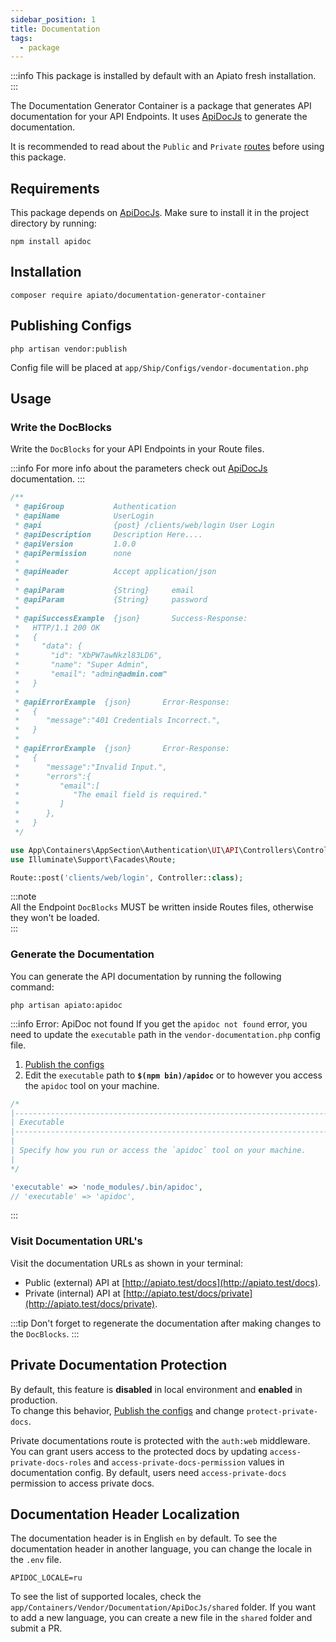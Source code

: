 ```yaml
---
sidebar_position: 1
title: Documentation
tags:
  - package
---
```


:::info
This package is installed by default with an Apiato fresh installation.
:::

The Documentation Generator Container is a package that generates API documentation for your API Endpoints.
It uses [ApiDocJs](https://apidocjs.com/) to generate the documentation.

It is recommended
to read about the `Public` and `Private` [routes](../components/main-components/routes.md#public--private-routes)
before using this package.

## Requirements

This package depends on [ApiDocJs](https://apidocjs.com/).
Make sure to install it in the project directory by running:

```shell
npm install apidoc
```

## Installation

```shell
composer require apiato/documentation-generator-container
```

## Publishing Configs
```shell
php artisan vendor:publish
```  
Config file will be placed at `app/Ship/Configs/vendor-documentation.php`

## Usage

### Write the DocBlocks

Write the `DocBlocks` for your API Endpoints in your Route files.

:::info
For more info about the parameters check out [ApiDocJs](https://apidocjs.com/#install) documentation.
:::

```php
/**
 * @apiGroup           Authentication
 * @apiName            UserLogin
 * @api                {post} /clients/web/login User Login
 * @apiDescription     Description Here....
 * @apiVersion         1.0.0
 * @apiPermission      none
 *
 * @apiHeader          Accept application/json
 *
 * @apiParam           {String}     email
 * @apiParam           {String}     password
 *
 * @apiSuccessExample  {json}       Success-Response:
 *   HTTP/1.1 200 OK
 *   {
 *     "data": {
 *       "id": "XbPW7awNkzl83LD6",
 *       "name": "Super Admin",
 *       "email": "admin@admin.com"
 *   }
 *
 * @apiErrorExample  {json}       Error-Response:
 *   {
 *      "message":"401 Credentials Incorrect.",
 *   }
 *
 * @apiErrorExample  {json}       Error-Response:
 *   {
 *      "message":"Invalid Input.",
 *      "errors":{
 *         "email":[
 *            "The email field is required."
 *         ]
 *      },
 *   }
 */

use App\Containers\AppSection\Authentication\UI\API\Controllers\Controller;
use Illuminate\Support\Facades\Route;

Route::post('clients/web/login', Controller::class);
```

:::note  
All the Endpoint `DocBlocks` MUST be written inside Routes files, otherwise they won't be loaded.  
:::

### Generate the Documentation

You can generate the API documentation by running the following command:

```shell
php artisan apiato:apidoc
```

:::info Error: ApiDoc not found
If you get the `apidoc not found` error,
you need to update the `executable` path in the `vendor-documentation.php` config file.

1. [Publish the configs](#publishing-configs)
2. Edit the `executable` path to **`$(npm bin)/apidoc`** or to however you access the `apidoc` tool on your machine.

```php    
/*
|--------------------------------------------------------------------------
| Executable
|--------------------------------------------------------------------------
|
| Specify how you run or access the `apidoc` tool on your machine.
|
*/

'executable' => 'node_modules/.bin/apidoc',
// 'executable' => 'apidoc',
```
:::

### Visit Documentation URL's

Visit the documentation URLs as shown in your terminal:

- Public (external) API at [http://apiato.test/docs](http://apiato.test/docs).
- Private (internal) API at [http://apiato.test/docs/private](http://apiato.test/docs/private).

:::tip
Don't forget to regenerate the documentation after making changes to the `DocBlocks`.
:::

## Private Documentation Protection
By default, this feature is **disabled** in local environment and **enabled** in production.  
To change this behavior, [Publish the configs](#publishing-configs) and change `protect-private-docs`.

Private documentations route is protected with the `auth:web` middleware.
You can grant users access to the protected docs by updating `access-private-docs-roles` and
`access-private-docs-permission` values in documentation config.
By default, users need `access-private-docs` permission to access private docs.

## Documentation Header Localization

The documentation header is in English `en` by default.
To see the documentation header in another language, you can change the locale in the `.env` file.

```shell
APIDOC_LOCALE=ru
```

To see the list of supported locales, check the `app/Containers/Vendor/Documentation/ApiDocJs/shared` folder.
If you want to add a new language, you can create a new file in the `shared` folder and submit a PR.
